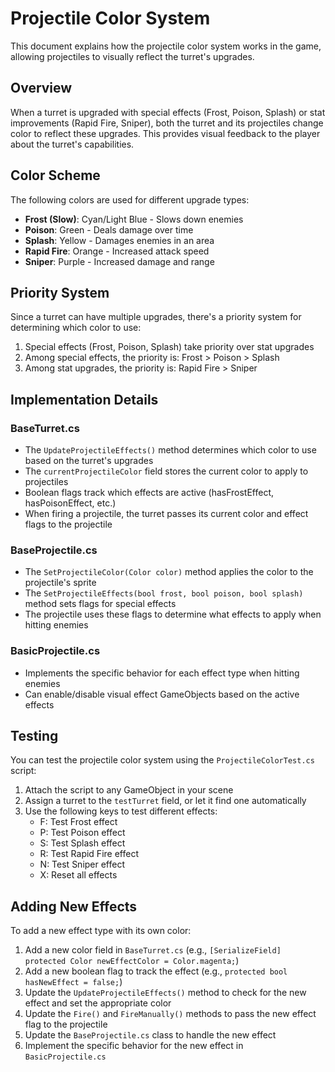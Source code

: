 # Projectile Color System

This document explains how the projectile color system works in the game, allowing projectiles to visually reflect the turret's upgrades.

## Overview

When a turret is upgraded with special effects (Frost, Poison, Splash) or stat improvements (Rapid Fire, Sniper), both the turret and its projectiles change color to reflect these upgrades. This provides visual feedback to the player about the turret's capabilities.

## Color Scheme

The following colors are used for different upgrade types:

- **Frost (Slow)**: Cyan/Light Blue - Slows down enemies
- **Poison**: Green - Deals damage over time
- **Splash**: Yellow - Damages enemies in an area
- **Rapid Fire**: Orange - Increased attack speed
- **Sniper**: Purple - Increased damage and range

## Priority System

Since a turret can have multiple upgrades, there's a priority system for determining which color to use:

1. Special effects (Frost, Poison, Splash) take priority over stat upgrades
2. Among special effects, the priority is: Frost > Poison > Splash
3. Among stat upgrades, the priority is: Rapid Fire > Sniper

## Implementation Details

### BaseTurret.cs

- The `UpdateProjectileEffects()` method determines which color to use based on the turret's upgrades
- The `currentProjectileColor` field stores the current color to apply to projectiles
- Boolean flags track which effects are active (hasFrostEffect, hasPoisonEffect, etc.)
- When firing a projectile, the turret passes its current color and effect flags to the projectile

### BaseProjectile.cs

- The `SetProjectileColor(Color color)` method applies the color to the projectile's sprite
- The `SetProjectileEffects(bool frost, bool poison, bool splash)` method sets flags for special effects
- The projectile uses these flags to determine what effects to apply when hitting enemies

### BasicProjectile.cs

- Implements the specific behavior for each effect type when hitting enemies
- Can enable/disable visual effect GameObjects based on the active effects

## Testing

You can test the projectile color system using the `ProjectileColorTest.cs` script:

1. Attach the script to any GameObject in your scene
2. Assign a turret to the `testTurret` field, or let it find one automatically
3. Use the following keys to test different effects:
   - F: Test Frost effect
   - P: Test Poison effect
   - S: Test Splash effect
   - R: Test Rapid Fire effect
   - N: Test Sniper effect
   - X: Reset all effects

## Adding New Effects

To add a new effect type with its own color:

1. Add a new color field in `BaseTurret.cs` (e.g., `[SerializeField] protected Color newEffectColor = Color.magenta;`)
2. Add a new boolean flag to track the effect (e.g., `protected bool hasNewEffect = false;`)
3. Update the `UpdateProjectileEffects()` method to check for the new effect and set the appropriate color
4. Update the `Fire()` and `FireManually()` methods to pass the new effect flag to the projectile
5. Update the `BaseProjectile.cs` class to handle the new effect
6. Implement the specific behavior for the new effect in `BasicProjectile.cs` 